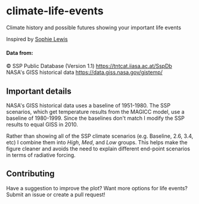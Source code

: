 # climate-life-events
Climate history and possible futures showing your important life events

Inspired by [Sophie Lewis](https://twitter.com/aviandelights/status/870485031973658624)

#### Data from:

© SSP Public Database (Version 1.1) https://tntcat.iiasa.ac.at/SspDb  
NASA's GISS historical data https://data.giss.nasa.gov/gistemp/

## Important details

NASA's GISS historical data uses a baseline of 1951-1980. The SSP scenarios, which get temperature results from the MAGICC model, use a baseline of 1980-1999. Since the baselines don't match I modify the SSP results to equal GISS in 2010.

Rather than showing all of the SSP climate scenarios (e.g. Baseline, 2.6, 3.4, etc) I combine them into *High*, *Med*, and *Low* groups. This helps make the figure cleaner and avoids the need to explain different end-point scenarios in terms of radiative forcing.

## Contributing

Have a suggestion to improve the plot? Want more options for life events? Submit an issue or create a pull request!
